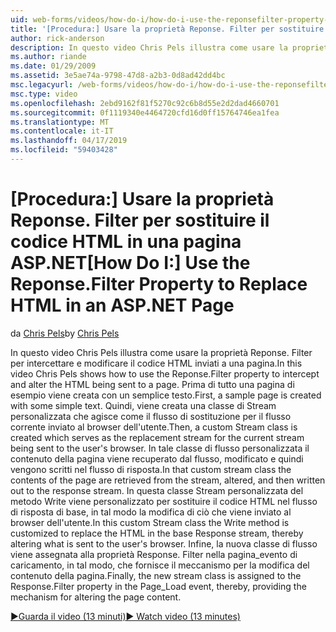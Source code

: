 ```yaml
---
uid: web-forms/videos/how-do-i/how-do-i-use-the-reponsefilter-property-to-replace-html-in-an-aspnet-page
title: '[Procedura:] Usare la proprietà Reponse. Filter per sostituire il codice HTML in una pagina ASP.NET | Microsoft Docs'
author: rick-anderson
description: In questo video Chris Pels illustra come usare la proprietà Reponse. Filter per intercettare e modificare il codice HTML inviati a una pagina. Prima di tutto una pagina di esempio viene creata w...
ms.author: riande
ms.date: 01/29/2009
ms.assetid: 3e5ae74a-9798-47d8-a2b3-0d8ad42dd4bc
msc.legacyurl: /web-forms/videos/how-do-i/how-do-i-use-the-reponsefilter-property-to-replace-html-in-an-aspnet-page
msc.type: video
ms.openlocfilehash: 2ebd9162f81f5270c92c6b8d55e2d2dad4660701
ms.sourcegitcommit: 0f1119340e4464720cfd16d0ff15764746ea1fea
ms.translationtype: MT
ms.contentlocale: it-IT
ms.lasthandoff: 04/17/2019
ms.locfileid: "59403428"
---
```

# <a name="how-do-i-use-the-reponsefilter-property-to-replace-html-in-an-aspnet-page"></a><span data-ttu-id="6f71a-104">[Procedura:] Usare la proprietà Reponse. Filter per sostituire il codice HTML in una pagina ASP.NET</span><span class="sxs-lookup"><span data-stu-id="6f71a-104">[How Do I:] Use the Reponse.Filter Property to Replace HTML in an ASP.NET Page</span></span>

<span data-ttu-id="6f71a-105">da [Chris Pels](https://twitter.com/chrispels)</span><span class="sxs-lookup"><span data-stu-id="6f71a-105">by [Chris Pels](https://twitter.com/chrispels)</span></span>

<span data-ttu-id="6f71a-106">In questo video Chris Pels illustra come usare la proprietà Reponse. Filter per intercettare e modificare il codice HTML inviati a una pagina.</span><span class="sxs-lookup"><span data-stu-id="6f71a-106">In this video Chris Pels shows how to use the Reponse.Filter property to intercept and alter the HTML being sent to a page.</span></span> <span data-ttu-id="6f71a-107">Prima di tutto una pagina di esempio viene creata con un semplice testo.</span><span class="sxs-lookup"><span data-stu-id="6f71a-107">First, a sample page is created with some simple text.</span></span> <span data-ttu-id="6f71a-108">Quindi, viene creata una classe di Stream personalizzata che agisce come il flusso di sostituzione per il flusso corrente inviato al browser dell'utente.</span><span class="sxs-lookup"><span data-stu-id="6f71a-108">Then, a custom Stream class is created which serves as the replacement stream for the current stream being sent to the user's browser.</span></span> <span data-ttu-id="6f71a-109">In tale classe di flusso personalizzata il contenuto della pagina viene recuperato dal flusso, modificato e quindi vengono scritti nel flusso di risposta.</span><span class="sxs-lookup"><span data-stu-id="6f71a-109">In that custom stream class the contents of the page are retrieved from the stream, altered, and then written out to the response stream.</span></span> <span data-ttu-id="6f71a-110">In questa classe Stream personalizzata del metodo Write viene personalizzato per sostituire il codice HTML nel flusso di risposta di base, in tal modo la modifica di ciò che viene inviato al browser dell'utente.</span><span class="sxs-lookup"><span data-stu-id="6f71a-110">In this custom Stream class the Write method is customized to replace the HTML in the base Response stream, thereby altering what is sent to the user's browser.</span></span> <span data-ttu-id="6f71a-111">Infine, la nuova classe di flusso viene assegnata alla proprietà Response. Filter nella pagina\_evento di caricamento, in tal modo, che fornisce il meccanismo per la modifica del contenuto della pagina.</span><span class="sxs-lookup"><span data-stu-id="6f71a-111">Finally, the new stream class is assigned to the Response.Filter property in the Page\_Load event, thereby, providing the mechanism for altering the page content.</span></span>

[<span data-ttu-id="6f71a-112">&#9654;Guarda il video (13 minuti)</span><span class="sxs-lookup"><span data-stu-id="6f71a-112">&#9654; Watch video (13 minutes)</span></span>](https://channel9.msdn.com/Blogs/ASP-NET-Site-Videos/how-do-i-use-the-reponsefilter-property-to-replace-html-in-an-aspnet-page)
